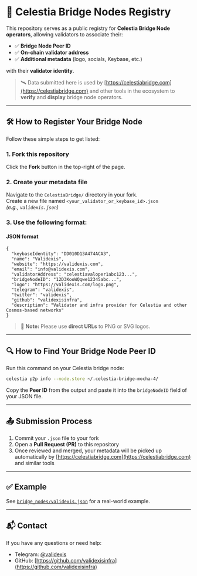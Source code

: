 # 🌉 Celestia Bridge Nodes Registry

This repository serves as a public registry for **Celestia Bridge Node operators**, allowing validators to associate their:

- ✅ **Bridge Node Peer ID**
- ✅ **On-chain validator address**
- ✅ **Additional metadata** (logo, socials, Keybase, etc.)

with their **validator identity**.

> 🛰️ Data submitted here is used by [https://celestiabridge.com](https://celestiabridge.com) and other tools in the ecosystem to **verify** and **display** bridge node operators.

---

## 🛠 How to Register Your Bridge Node

Follow these simple steps to get listed:

### 1. Fork this repository  
Click the **Fork** button in the top-right of the page.

### 2. Create your metadata file  
Navigate to the `CelestiaBridge/` directory in your fork.  
Create a new file named `<your_validator_or_keybase_id>.json`  
_(e.g., `validexis.json`)_

### 3. Use the following format:

#### JSON format

```
{
  "keybaseIdentity": "DD010D13A474ACA3",
  "name": "Validexis",
  "website": "https://validexis.com",
  "email": "info@validexis.com",
  "validatorAddress": "celestiavaloper1abc123...",
  "bridgeNodeID": "12D3KooWQqwe12345abc...",
  "logo": "https://validexis.com/logo.png",
  "telegram": "validexis",
  "twitter": "validexis",
  "github": "validexisinfra",
  "description": "Validator and infra provider for Celestia and other Cosmos-based networks"
}
```

> 📌 **Note:** Please use **direct URLs** to PNG or SVG logos.  

---

## 🔍 How to Find Your Bridge Node Peer ID

Run this command on your Celestia bridge node:

```bash
celestia p2p info --node.store ~/.celestia-bridge-mocha-4/
```
Copy the **Peer ID** from the output and paste it into the `bridgeNodeID` field of your JSON file.

---

## 📤 Submission Process

1. Commit your `.json` file to your fork  
2. Open a **Pull Request (PR)** to this repository  
3. Once reviewed and merged, your metadata will be picked up automatically by [https://celestiabridge.com](https://celestiabridge.com) and similar tools

---

## ✅ Example

See [`bridge_nodes/validexis.json`](./bridge_nodes/validexis.json) for a real-world example.

---

## 📬 Contact

If you have any questions or need help:

- Telegram: [@validexis](https://t.me/validexis)
- GitHub: [https://github.com/validexisinfra](https://github.com/validexisinfra)

